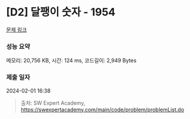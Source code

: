 # [D2] 달팽이 숫자 - 1954 

[문제 링크](https://swexpertacademy.com/main/code/problem/problemDetail.do?contestProbId=AV5PobmqAPoDFAUq) 

### 성능 요약

메모리: 20,756 KB, 시간: 124 ms, 코드길이: 2,949 Bytes

### 제출 일자

2024-02-01 16:38



> 출처: SW Expert Academy, https://swexpertacademy.com/main/code/problem/problemList.do
